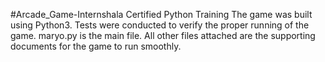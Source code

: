 #Arcade_Game-Internshala Certified Python Training
The game was built using Python3. Tests were conducted to verify the proper running of the game.
maryo.py is the main file. All other files attached are the supporting documents for the game to run smoothly.

